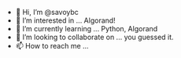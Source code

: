 - 👋 Hi, I’m @savoybc
- 👀 I’m interested in ... Algorand!
- 🌱 I’m currently learning ... Python, Algorand
- 💞️ I’m looking to collaborate on ... you guessed it.
- 📫 How to reach me ...

<!---
savoybc/savoybc is a ✨ special ✨ repository because its `README.md` (this file) appears on your GitHub profile.
You can click the Preview link to take a look at your changes.
--->
